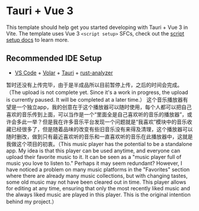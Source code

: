 # Tauri + Vue 3

This template should help get you started developing with Tauri + Vue 3 in Vite. The template uses Vue 3 `<script setup>` SFCs, check out the [script setup docs](https://v3.vuejs.org/api/sfc-script-setup.html#sfc-script-setup) to learn more.

## Recommended IDE Setup

- [VS Code](https://code.visualstudio.com/) + [Volar](https://marketplace.visualstudio.com/items?itemName=Vue.volar) + [Tauri](https://marketplace.visualstudio.com/items?itemName=tauri-apps.tauri-vscode) + [rust-analyzer](https://marketplace.visualstudio.com/items?itemName=rust-lang.rust-analyzer)

暂时还没有上传完毕，由于是半成品所以目前暂停上传，之后的时间会完成。（The upload is not complete yet. Since it's a work in progress, the upload is currently paused. It will be completed at a later time.）
这个音乐播放器有望是一个独立app，我的创意在于这个播放器可以随时使用，每个人都可以把自己喜欢的音乐传到上面，可以当作是一个“里面全是自己喜欢听的音乐的播放器”，或许会多此一举？但是我在许多音乐平台发现一个问题就是“我喜欢”模块中的音乐收藏已经很多了，但是随着品味的改变有些旧音乐没有来得及清理，这个播放器可以随时删改，做到只有最近喜欢听的音乐和一直喜欢听的音乐在此播放器中，这就是我做这个项目的初衷。（This music player has the potential to be a standalone app. My idea is that this player can be used anytime, and everyone can upload their favorite music to it. It can be seen as a "music player full of music you love to listen to." Perhaps it may seem redundant? However, I have noticed a problem on many music platforms in the "Favorites" section where there are already many music collections, but with changing tastes, some old music may not have been cleared out in time. This player allows for editing at any time, ensuring that only the most recently liked music and the always liked music are played in this player. This is the original intention behind my project.）
